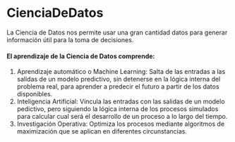 # CienciaDeDatos
La Ciencia de Datos nos permite usar una gran cantidad datos para generar información útil para la toma de decisiones.

<h4>El aprendizaje de la Ciencia de Datos comprende:</h6>
<ol>
  <li>Aprendizaje automático o Machine Learning: 
    Salta de las entradas a las salidas de un modelo predictivo, sin detenerse en la lógica interna del problema real, para aprender a predecir el futuro a partir de los datos disponibles.</li>
    
  <li>Inteligencia Artificial:
      Vincula las entradas con las salidas de un modelo pedictivo, pero siguiendo la lógica interna de los procesos simulados para calcular cual será el desarrollo de un proceso a lo largo del tiempo.
  </li>
  
  <li>Investigación Operativa:
      Optimiza los procesos mediante algoritmos de maximización que se aplican  en diferentes circunstancias.
  </li>
  
</ol>
